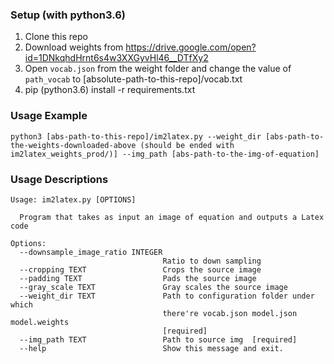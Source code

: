 ### Setup (with python3.6)
1. Clone this repo 
2. Download weights from https://drive.google.com/open?id=1DNkqhdHrnt6s4w3XXGyvHl46__DTfXy2
3. Open `vocab.json` from the weight folder and change the value of `path_vocab` to [absolute-path-to-this-repo]/vocab.txt
4. pip (python3.6) install -r requirements.txt
   

### Usage Example

```
python3 [abs-path-to-this-repo]/im2latex.py --weight_dir [abs-path-to-the-weights-downloaded-above (should be ended with im2latex_weights_prod/)] --img_path [abs-path-to-the-img-of-equation]
```

### Usage Descriptions

```
Usage: im2latex.py [OPTIONS]

  Program that takes as input an image of equation and outputs a Latex code

Options:
  --downsample_image_ratio INTEGER
                                  Ratio to down sampling
  --cropping TEXT                 Crops the source image
  --padding TEXT                  Pads the source image
  --gray_scale TEXT               Gray scales the source image
  --weight_dir TEXT               Path to configuration folder under which
                                  there're vocab.json model.json model.weights
                                  [required]
  --img_path TEXT                 Path to source img  [required]
  --help                          Show this message and exit.
```
 
